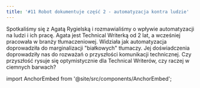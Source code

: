 ```yaml
---
title: '#11 Robot dokumentuje część 2 - automatyzacja kontra ludzie'
---
```


Spotkaliśmy się z Agatą Rygielską i rozmawialiśmy o wpływie automatyzacji na
ludzi i ich pracę. Agata jest Technical Writerką od 2 lat, a wcześniej pracowała
w branży tłumaczeniowej. Widziała jak automatyzacja doprowadziła do
marginalizacji "białkowych" tłumaczy. Jej doświadczenia doprowadziły nas do
rozważań o przyszłości komunikacji technicznej. Czy przyszłość rysuje się
optymistycznie dla Technical Writerów, czy raczej w ciemnych barwach?

import AnchorEmbed from '@site/src/components/AnchorEmbed';

<AnchorEmbed episodeId="11-Robot-dokumentuje-cz-2---automatyzacja-kontra-ludzie-e9fvag/a-a15cigr" />
